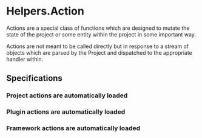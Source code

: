 # Helpers.Action

Actions are a special class of functions which are designed to mutate
the state of the project or some entity within the project in some
important way.  

Actions are not meant to be called directly but in response to a stream
of objects which are parsed by the Project and dispatched to the
appropriate handler within.

## Specifications

### Project actions are automatically loaded 

### Plugin actions are automatically loaded

### Framework actions are automatically loaded
